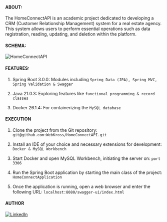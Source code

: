#### ABOUT:

The HomeConnectAPI is an academic project dedicated to developing a CRM (Customer Relationship Management) system for a real estate agency. This system allows users to perform essential operations such as data registration, reading, updating, and deletion within the platform.

#### SCHEMA:

![HomeConnectAPI](https://github.com/WebKross/HomeConnectAPI/assets/159083802/ad0abe36-633b-4044-ab24-0efe803bd181)

#### FEATURES:

1. Spring Boot 3.0.0: Modules including `` Spring Data (JPA), Spring MVC, Spring Validation & Swagger ``

2. Java 21.0.3: Exploring features like `` functional programming & record classes ``

3. Docker 26.1.4: For containerizing the `` MySQL database ``

#### EXECUTION

1. Clone the project from the Git repository: `` git@github.com:WebKross/HomeConnectAPI.git ``

2. Install an IDE of your choice and necessary extensions for development: `` Docker & MySQL Workbench ``

3. Start Docker and open MySQL Workbench, initiating the server on: `` port 3306 ``

4. Run the Spring Boot application by starting the main class of the project: `HomeConnectApplication`

5. Once the application is running, open a web browser and enter the following URL: ``localhost:8080/swagger-ui/index.html ``

#### AUTHOR

[![LinkedIn](https://img.shields.io/badge/linkedin-%230077B5.svg?style=for-the-badge&logo=linkedin&logoColor=white)](https://www.linkedin.com/in/WebKross)
